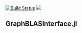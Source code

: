 [![Build Status](https://travis-ci.org/abhinavmehndiratta/GraphBLASInterface.jl.svg?branch=master)](https://travis-ci.org/abhinavmehndiratta/GraphBLASInterface.jl)
[![](https://img.shields.io/badge/docs-dev-blue.svg)](https://abhinavmehndiratta.github.io/GraphBLASInterface.jl/dev/)
## GraphBLASInterface.jl
